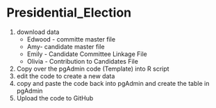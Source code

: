 # Presidential_Election

1. download data 
    - Edwood - committe master file 
    - Amy- candidate master file 
    - Emily - Candidate Committee Linkage File 
    - Olivia - Contribution to Candidates File 
 2. Copy over the pgAdmin code (Template) into R script 
 3. edit the code to create a new data 
 4. copy and paste the code back into pgAdmin and create the table in pgAdmin 
 5. Upload the code to GitHub 
